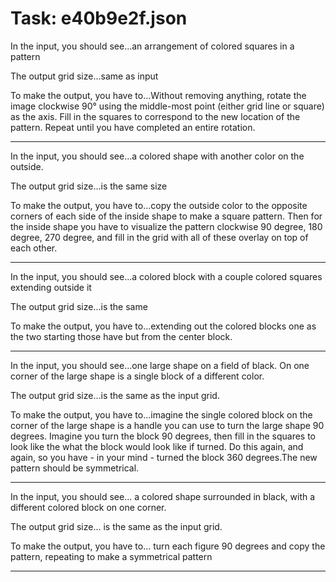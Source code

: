 # Task: e40b9e2f.json

In the input, you should see...an arrangement of colored squares in a pattern

The output grid size...same as input

To make the output, you have to...Without removing anything, rotate the image clockwise 90° using the middle-most point (either grid line or square) as the axis. Fill in the squares to correspond to the new location of the pattern. Repeat until you have completed an entire rotation.

---

In the input, you should see...a colored shape with another color on the outside.

The output grid size...is the same size

To make the output, you have to...copy the outside color to the opposite corners of each side of the inside shape to make a square pattern. Then for the inside shape you have to visualize the pattern clockwise 90 degree, 180 degree, 270 degree, and fill in the grid with all of these overlay on top of each other.

---

In the input, you should see...a colored block with a couple colored squares extending outside it

The output grid size...is the same

To make the output, you have to...extending out the colored blocks one as the two starting those have but from the center block.

---

In the input, you should see...one large shape on a field of black. On one corner of the large shape is a single block of a different color.

The output grid size...is the same as the input grid.

To make the output, you have to...imagine the single colored block on the corner of the large shape is a handle you can use to turn the large shape 90 degrees. Imagine you turn the block 90 degrees, then fill in the squares to look like the what the block would look like if turned. Do this again, and again, so you have - in your mind - turned the block 360 degrees.The new pattern should be symmetrical.

---

In the input, you should see... a colored shape surrounded in black, with a different colored block on one corner.

The output grid size... is the same as the input grid.

To make the output, you have to... turn each figure 90 degrees and copy the pattern, repeating to make a symmetrical pattern

---

